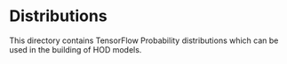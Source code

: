 # Distributions

This directory contains TensorFlow Probability distributions
which can be used in the building of HOD models.
